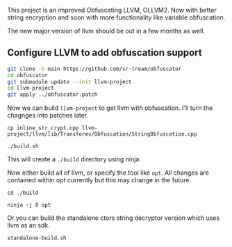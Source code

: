 This project is an improved Obfuscating LLVM, OLLVM2. Now with better string encryption and soon with more functionality like variable obfuscation.

The new major version of llvm should be out in a few months as well.


## Configure LLVM to add obfuscation support

```bash
git clone -b main https://github.com/sr-tream/obfuscator
cd obfuscator
git submodule update --init llvm-project
cd llvm-project
git apply ../obfuscator.patch
```

Now we can build `llvm-project` to get llvm with obfuscation. I'll turn the chagnges into patches later.

```
cp inline_str_crypt.cpp llvm-project/llvm/lib/Transforms/Obfuscation/StringObfuscation.cpp

./build.sh
```
This will create a `./build` directory using ninja.

Now either build all of llvm, or specify the tool like `opt`. All changes are contained within opt currently but this may change in the future.

```
cd ./build

ninja -j 8 opt

```

Or you can build the standalone ctors string decryptor version which uses llvm as an sdk.

```
standalone-build.sh
```
